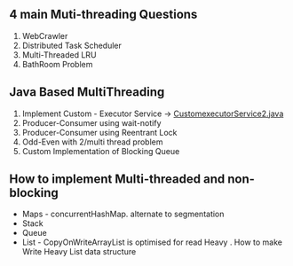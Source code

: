
## 4 main Muti-threading Questions
1. WebCrawler
2. Distributed Task Scheduler
3. Multi-Threaded LRU
4. BathRoom Problem

## Java Based MultiThreading

1. Implement Custom - Executor Service -> [CustomexecutorService2.java](..%2F..%2F..%2Fdsa%2Fsrc%2Fmain%2Fjava%2Fcom%2Fjava%2FCustomexecutorService2.java)
2. Producer-Consumer using wait-notify
3. Producer-Consumer using Reentrant Lock
4. Odd-Even  with 2/multi thread problem
5. Custom Implementation of Blocking Queue



## How to implement Multi-threaded and non-blocking
* Maps - concurrentHashMap. alternate to segmentation
* Stack
* Queue
* List - CopyOnWriteArrayList is optimised for read Heavy . 
How to make Write Heavy List data structure